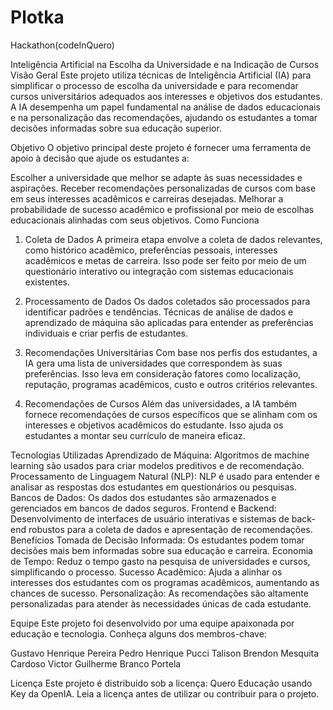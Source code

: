 # Plotka
Hackathon(codeInQuero)

Inteligência Artificial na Escolha da Universidade e na Indicação de Cursos
Visão Geral
Este projeto utiliza técnicas de Inteligência Artificial (IA) para simplificar o processo de escolha da universidade e para recomendar cursos universitários adequados aos interesses e objetivos dos estudantes. A IA desempenha um papel fundamental na análise de dados educacionais e na personalização das recomendações, ajudando os estudantes a tomar decisões informadas sobre sua educação superior.

Objetivo
O objetivo principal deste projeto é fornecer uma ferramenta de apoio à decisão que ajude os estudantes a:

Escolher a universidade que melhor se adapte às suas necessidades e aspirações.
Receber recomendações personalizadas de cursos com base em seus interesses acadêmicos e carreiras desejadas.
Melhorar a probabilidade de sucesso acadêmico e profissional por meio de escolhas educacionais alinhadas com seus objetivos.
Como Funciona
1. Coleta de Dados
A primeira etapa envolve a coleta de dados relevantes, como histórico acadêmico, preferências pessoais, interesses acadêmicos e metas de carreira. Isso pode ser feito por meio de um questionário interativo ou integração com sistemas educacionais existentes.

2. Processamento de Dados
Os dados coletados são processados ​​para identificar padrões e tendências. Técnicas de análise de dados e aprendizado de máquina são aplicadas para entender as preferências individuais e criar perfis de estudantes.

3. Recomendações Universitárias
Com base nos perfis dos estudantes, a IA gera uma lista de universidades que correspondem às suas preferências. Isso leva em consideração fatores como localização, reputação, programas acadêmicos, custo e outros critérios relevantes.

4. Recomendações de Cursos
Além das universidades, a IA também fornece recomendações de cursos específicos que se alinham com os interesses e objetivos acadêmicos do estudante. Isso ajuda os estudantes a montar seu currículo de maneira eficaz.

Tecnologias Utilizadas
Aprendizado de Máquina: Algoritmos de machine learning são usados para criar modelos preditivos e de recomendação.
Processamento de Linguagem Natural (NLP): NLP é usado para entender e analisar as respostas dos estudantes em questionários ou pesquisas.
Bancos de Dados: Os dados dos estudantes são armazenados e gerenciados em bancos de dados seguros.
Frontend e Backend: Desenvolvimento de interfaces de usuário interativas e sistemas de back-end robustos para a coleta de dados e apresentação de recomendações.
Benefícios
Tomada de Decisão Informada: Os estudantes podem tomar decisões mais bem informadas sobre sua educação e carreira.
Economia de Tempo: Reduz o tempo gasto na pesquisa de universidades e cursos, simplificando o processo.
Sucesso Acadêmico: Ajuda a alinhar os interesses dos estudantes com os programas acadêmicos, aumentando as chances de sucesso.
Personalização: As recomendações são altamente personalizadas para atender às necessidades únicas de cada estudante.

Equipe
Este projeto foi desenvolvido por uma equipe apaixonada por educação e tecnologia. Conheça alguns dos membros-chave:

Gustavo Henrique Pereira
Pedro Henrique Pucci
Talison Brendon Mesquita Cardoso
Victor Guilherme Branco Portela

Licença
Este projeto é distribuído sob a licença: Quero Educação usando Key da OpenIA. Leia a licença antes de utilizar ou contribuir para o projeto.


